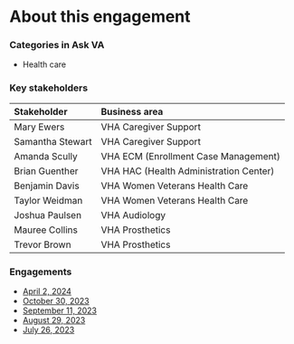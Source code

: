 # About this engagement

### Categories in Ask VA

- Health care

### Key stakeholders

|Stakeholder|Business area|
|:--|:--|
|Mary Ewers|VHA Caregiver Support|
|Samantha Stewart|VHA Caregiver Support|
|Amanda Scully|VHA ECM (Enrollment Case Management)|
|Brian Guenther|VHA HAC (Health Administration Center)|
|Benjamin Davis|VHA Women Veterans Health Care|
|Taylor Weidman|VHA Women Veterans Health Care|
|Joshua Paulsen|VHA Audiology|
|Mauree Collins|VHA Prosthetics|
|Trevor Brown|VHA Prosthetics|

### Engagements

* [April 2, 2024](https://github.com/department-of-veterans-affairs/va.gov-team/blob/master/products/ask-va/design/User%20research/Business%20line%20engagement/Business%20lines/VHA/April%202%2C%202024.md)
* [October 30, 2023](https://github.com/department-of-veterans-affairs/va.gov-team/blob/master/products/ask-va/design/User%20research/Business%20line%20engagement/Business%20lines/VHA/October%2030%2C%202023.md)
* [September 11, 2023](https://github.com/department-of-veterans-affairs/va.gov-team/blob/master/products/ask-va/design/User%20research/Business%20line%20engagement/Business%20lines/VHA/September%2011%2C%202023.md)
* [August 29, 2023](https://github.com/department-of-veterans-affairs/va.gov-team/blob/master/products/ask-va/design/User%20research/Business%20line%20engagement/Business%20lines/VHA/August%2029%2C%202023.md)
* [July 26, 2023](https://github.com/department-of-veterans-affairs/va.gov-team/blob/master/products/ask-va/design/User%20research/Business%20line%20engagement/Business%20lines/VHA/July%2026%2C%202023.md)
